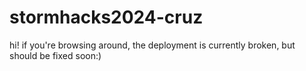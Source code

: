 # stormhacks2024-cruz

hi! if you're browsing around, the deployment is currently broken, but should be fixed soon:)
